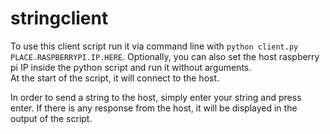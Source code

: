 # stringclient

To use this client script run it via command line with `python client.py PLACE.RASPBERRYPI.IP.HERE`. Optionally, you can also set the host raspberry pi IP inside the python script and run it without arguments.  
At the start of the script, it will connect to the host.  

In order to send a string to the host, simply enter your string and press enter. If there is any response from the host, it will be displayed in the output of the script.